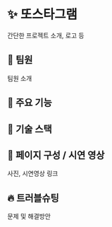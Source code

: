 # :sparkles: 또스타그램

간단한 프로젝트 소개, 로고 등

## :two_men_holding_hands: 팀원 

팀원 소개

## :page_facing_up: 주요 기능

## :wrench: 기술 스택

## :art: 페이지 구성 / 시연 영상

사진, 시연영상 링크

## :fire: 트러블슈팅

문제 및 해결방안



